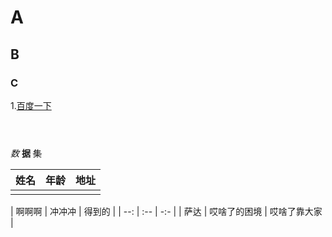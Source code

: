 # A

## B

### C

1.[百度一下](https://www.baidu.com)

```



```

*数* **据** ~~集~~

| 姓名 | 年龄 | 地址 |
| ---- | ---- | ---- |
|      |      |      |



| 啊啊啊 | 冲冲冲       | 得到的       |
| --: | :-- | -:- |
| 萨达   | 哎啥了的困境 | 哎啥了靠大家 |






